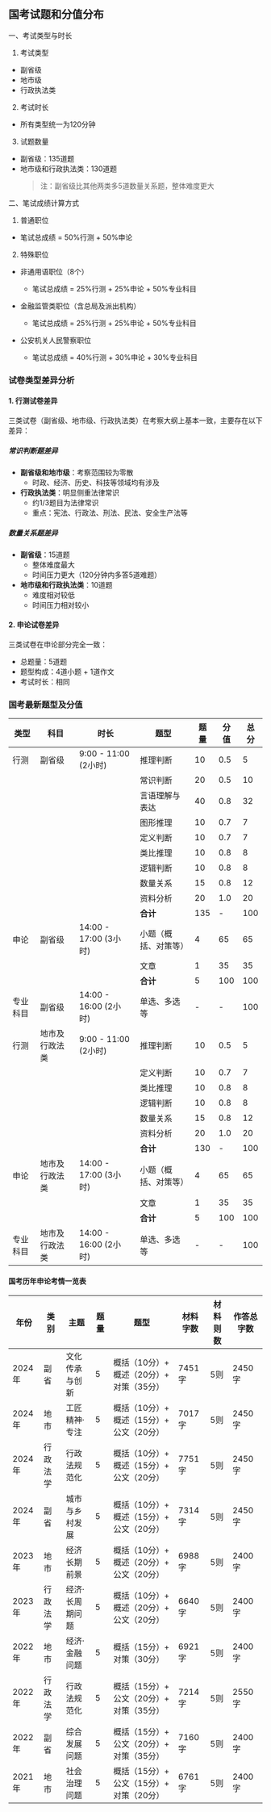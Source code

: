 ## 国考试题和分值分布

一、考试类型与时长

1. 考试类型
- 副省级
- 地市级 
- 行政执法类

2. 考试时长
- 所有类型统一为120分钟

3. 试题数量
- 副省级：135道题
- 地市级和行政执法类：130道题
  > 注：副省级比其他两类多5道数量关系题，整体难度更大

二、笔试成绩计算方式

1. 普通职位
- 笔试总成绩 = 50%行测 + 50%申论

2. 特殊职位
- 非通用语职位（8个）
  - 笔试总成绩 = 25%行测 + 25%申论 + 50%专业科目

- 金融监管类职位（含总局及派出机构）
  - 笔试总成绩 = 25%行测 + 25%申论 + 50%专业科目

- 公安机关人民警察职位
  - 笔试总成绩 = 40%行测 + 30%申论 + 30%专业科目

### 试卷类型差异分析

#### 1. 行测试卷差异
三类试卷（副省级、地市级、行政执法类）在考察大纲上基本一致，主要存在以下差异：

##### 常识判断题差异
- **副省级和地市级**：考察范围较为零散
  - 时政、经济、历史、科技等领域均有涉及
- **行政执法类**：明显侧重法律常识
  - 约1/3题目为法律常识
  - 重点：宪法、行政法、刑法、民法、安全生产法等

##### 数量关系题差异
- **副省级**：15道题
  - 整体难度最大
  - 时间压力更大（120分钟内多答5道难题）
- **地市级和行政执法类**：10道题
  - 难度相对较低
  - 时间压力相对较小

#### 2. 申论试卷差异
三类试卷在申论部分完全一致：
- 总题量：5道题
- 题型构成：4道小题 + 1道作文
- 考试时长：相同

### 国考最新题型及分值

| 类型   | 科目      | 时长             | 题型                   | 题量 | 分值 | 总分  |
|--------|-----------|------------------|------------------------|------|------|-------|
| 行测   | 副省级    | 9:00 - 11:00 (2小时) | 推理判断               | 10   | 0.5  | 5     |
|        |           |                  | 常识判断               | 20   | 0.5  | 10    |
|        |           |                  | 言语理解与表达         | 40   | 0.8  | 32    |
|        |           |                  | 图形推理               | 10   | 0.7  | 7     |
|        |           |                  | 定义判断               | 10   | 0.7  | 7     |
|        |           |                  | 类比推理               | 10   | 0.8  | 8     |
|        |           |                  | 逻辑判断               | 10   | 0.8  | 8     |
|        |           |                  | 数量关系               | 15   | 0.8  | 12    |
|        |           |                  | 资料分析               | 20   | 1.0  | 20    |
|        |           |                  | **合计**               | 135  | -    | 100   |
| 申论   | 副省级    | 14:00 - 17:00 (3小时) | 小题（概括、对策等）    | 4    | 65   | 65    |
|        |           |                  | 文章                   | 1    | 35   | 35    |
|        |           |                  | **合计**               | 5    | 100  | 100   |
| 专业科目 | 副省级    | 14:00 - 16:00 (2小时) | 单选、多选等            | -    | -    | 100   |
| 行测   | 地市及行政法类 | 9:00 - 11:00 (2小时) | 推理判断               | 10   | 0.5  | 5     |
|        |           |                  | 定义判断               | 10   | 0.7  | 7     |
|        |           |                  | 类比推理               | 10   | 0.8  | 8     |
|        |           |                  | 逻辑判断               | 10   | 0.8  | 8     |
|        |           |                  | 数量关系               | 15   | 0.8  | 12    |
|        |           |                  | 资料分析               | 20   | 1.0  | 20    |
|        |           |                  | **合计**               | 130  | -    | 100   |
| 申论   | 地市及行政法类 | 14:00 - 17:00 (3小时) | 小题（概括、对策等）    | 4    | 65   | 65    |
|        |           |                  | 文章                   | 1    | 35   | 35    |
|        |           |                  | **合计**               | 5    | 100  | 100   |
| 专业科目 | 地市及行政法类 | 14:00 - 16:00 (2小时) | 单选、多选等            | -    | -    | 100   |


#### 国考历年申论考情一览表

| 年份     | 类别       | 主题                   | 题量 | 题型                      | 材料字数     | 材料则数 | 作答总字数 |
|----------|------------|------------------------|------|---------------------------|--------------|----------|------------|
| 2024年   | 副省       | 文化传承与创新         | 5    | 概括（10分）+ 概述（20分）+ 对策（35分） | 7451字       | 5则      | 2450字     |
| 2024年   | 地市       | 工匠精神·专注          | 5    | 概括（10分）+ 概述（15分）+ 公文（20分） | 7017字       | 5则      | 2450字     |
| 2024年   | 行政法学   | 行政法规范化           | 5    | 概括（10分）+ 概述（15分）+ 公文（20分） | 7751字       | 5则      | 2450字     |
| 2024年   | 副省       | 城市与乡村发展         | 5    | 概括（10分）+ 概述（15分）+ 公文（20分） | 7314字       | 5则      | 2450字     |
| 2023年   | 地市       | 经济长期前景           | 5    | 概括（10分）+ 概述（20分）+ 公文（20分） | 6988字       | 5则      | 2400字     |
| 2023年   | 行政法学   | 经济·长周期问题       | 5    | 概括（10分）+ 概述（20分）+ 公文（20分） | 6640字       | 5则      | 2400字     |
| 2022年   | 地市       | 经济·金融问题         | 5    | 概括（15分）+ 对策（30分） | 6921字       | 5则      | 2400字     |
| 2022年   | 行政法学   | 行政法规范化           | 5    | 概括（15分）+ 公文（20分）+ 对策（35分） | 7214字       | 5则      | 2550字     |
| 2022年   | 副省       | 综合发展问题           | 5    | 概括（15分）+ 公文（20分）+ 对策（35分） | 7160字       | 5则      | 2400字     |
| 2021年   | 地市       | 社会治理问题           | 5    | 概括（15分）+ 公文（15分）+ 对策（20分） | 6761字       | 5则      | 2400字     |

